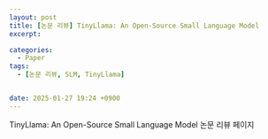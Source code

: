 ```yaml
---
layout: post
title: [논문 리뷰] TinyLlama: An Open-Source Small Language Model
excerpt:

categories:
  - Paper
tags:
  - [논문 리뷰, SLM, TinyLlama]


date: 2025-01-27 19:24 +0900
---
```


TinyLlama: An Open-Source Small Language Model 논문 리뷰 페이지
